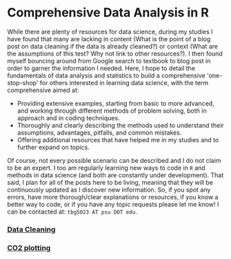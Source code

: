 # Comprehensive Data Analysis in R

While there are plenty of resources for data science, during my studies I have found that many are lacking in content (What is the point of a blog post on data cleaning if the data is already cleaned?) or context (What are the assumptions of this test? Why not link to other resources?).  I then found myself bouncing around from Google search to textbook to blog post in order to garner the information I needed.  Here, I hope to detail the fundamentals of data analysis and statistics to build a comprehensive 'one-stop-shop' for others interested in learning data science, with the term comprehensive aimed at:

- Providing extensive examples, starting from basic to more advanced, and working through different methods of problem solving, both in approach and in coding techniques.
- Thoroughly and clearly describing the methods used to understand their assumptions, advantages, pitfalls, and common mistakes.
- Offering additional resources that have helped me in my studies and to further expand on topics.

Of course, not every possible scenario can be described and I do not claim to be an expert.  I too am regularly learning new ways to code in `R` and methods in data science (and both are constantly under development). That said, I plan for all of the posts here to be living, meaning that they will be continuously updated as I discover new information.  So, if you spot any errors, have more thorough/clear explanations or resources, if you know a better way to code, or if you have any topic requests please let me know!  I can be contacted at: `tbg5023 AT psu DOT edu`.

### [Data Cleaning](https://tylerbg.github.io/CDAR/docs/data_cleaning)
### [CO2 plotting](https://tylerbg.github.io/CDAR/docs/CO2_Plot.md)
